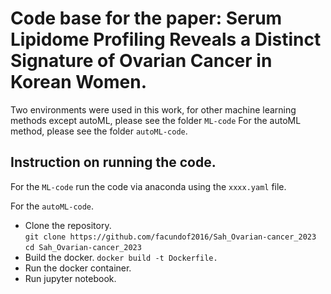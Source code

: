# Code base for the paper: Serum Lipidome Profiling Reveals a Distinct Signature of Ovarian Cancer in Korean Women.

Two environments were used in this work, for other machine learning methods except autoML, please see the folder `ML-code`
For the autoML method, please see the folder `autoML-code`.

## Instruction on running the code.

For the `ML-code` run the code via anaconda using the `xxxx.yaml` file. 

For the `autoML-code`. 
- Clone the repository. <br>
`git clone https://github.com/facundof2016/Sah_Ovarian-cancer_2023` <br>
`cd Sah_Ovarian-cancer_2023`
- Build the docker. 
`docker build -t Dockerfile.`
- Run the docker container. 
- Run jupyter notebook. 

